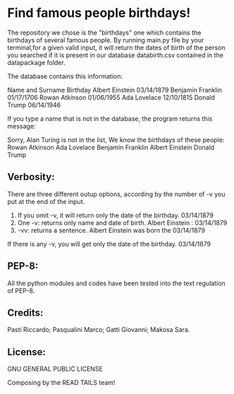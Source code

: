 # Find famous people birthdays!
The repository we chose is the "birthdays" one which contains the birthdays of several famous people.
By running main.py file by your terminal,for a given valid input, it will return the dates of birth of the person you searched if it is present in our database databirth.csv contained in the datapackage folder.

The database contains this information:

Name and Surname	Birthday
Albert Einstein	03/14/1879
Benjamin Franklin	01/17/1706
Rowan Atkinson	01/06/1955
Ada Lovelace	12/10/1815
Donald Trump	06/14/1946

If you type a name that is not in the database, the program returns this message:

Sorry, Alan Turing is not in the list, 
We know the birthdays of these people:
Rowan Atkinson
Ada Lovelace
Benjamin Franklin
Albert Einstein
Donald Trump

## Verbosity:
There are three different outup options, according by the number of -v you put at the end of the input.

1) If you omit -v, it will return only the date of the birthday. 03/14/1879
2) One -v: returns only name and date of birth. Albert Einstein : 03/14/1879
3) -vv: returns a sentence. Albert Einstein was born the 03/14/1879

If there is any -v, you will get only the date of the birthday. 03/14/1879


## PEP-8:
All the python modules and codes have been tested into the text regulation of PEP-8.

## Credits:
Pasti Riccardo;
Pasqualini Marco;
Gatti Giovanni;
Makosa Sara.

## License:
GNU GENERAL PUBLIC LICENSE

Composing by the READ TAILS team!
